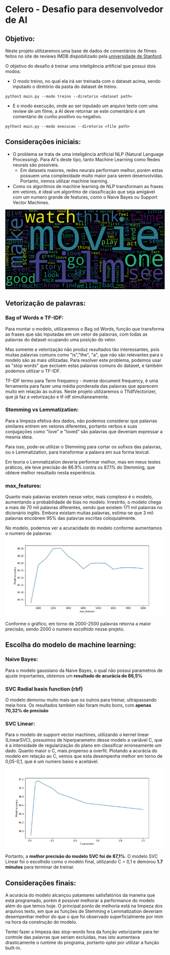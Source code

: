 # Celero - Desafio para desenvolvedor de AI

## Objetivo:
Neste projeto utilizaremos uma base de dados de comentários de filmes feitos no site de reviews IMDB dispobilizado pela [universidade de Stanford](https://ai.stanford.edu/~amaas/data/sentiment/).

O objetivo do desafio é treinar uma inteligência artificial que possui dois modos: 
* O modo treino, no qual ela irá ser treinada com o dataset acima, sendo inputado o diretório da pasta do dataset de treino.
```
python3 main.py --modo treino --diretorio <dataset path>
```
* E o modo execução, onde ao ser inputado um arquivo texto com uma review de um filme, a AI deve retornar se este comentário é um comentário de cunho positivo ou negativo.
```
python3 main.py --modo execucao --diretorio <file path>
```
## Considerações iniciais:
* O problema se trata de uma inteligência artificial NLP (Natural Language Processing). Para AI's deste tipo, tanto Machine Learning como Redes neurais são possíveis.
  * Em datasets maiores, redes neurais performam melhor, porém estas possuem uma complexidade muito maior para serem desenvolvidas. Portanto, iremos utilizar machine learning.
* Como os algoritmos de machine learning de NLP transformam as frases em vetores, é ideal um algoritmo de classificação que seja amigável com um numero grande de features, como o Naive Bayes ou Support Vector Machines.

![](https://raw.githubusercontent.com/leoprasel/Celero/main/plots/wordcloud.png)

## Vetorização de palavras:
### Bag of Words e TF-IDF:
Para montar o modelo, utilizaremos o Bag od Words, função que transforma as frases que são inputadas em um vetor de palavras, com todas as palavras do dataset ocupando uma posição do vetor.

Mas somente a vetorização não produz resultados tão interessantes, pois muitas palavras comuns como "is","the", "a", que não são relevantes para o modelo são as mais utilizadas. Para resolver este problema, podemos usar as "stop words" que excluem estas palavras comuns do dataset, e também podemos utilizar o TF-IDF.

TF-IDF termo para Term frequency - inverse document frequency, é uma ferramenta para fazer uma média ponderada das palavras que aparecem muito em relação às outras. Neste projeto utilizaremos o TfidfVectorizer, que já faz a vetorização e tf-idf simultaneamente.

### Stemming vs Lemmatization:
Para a limpeza efetiva dos dados, não podemos considerar que palavras similares entrem em vetores diferentes, portanto verbos e suas conjugações como "love" e "loved" são palavras que deveriam expressar a mesma ideia.

Para isso, pode-se utilizar o Stemming para cortar os sufixos das palavras, ou o Lemmatization, para transformar a palavra em sua forma lexical.

Em teoria o Lemmatization deveria performar melhor, mas em meus testes práticos, ele teve precisão de 86.9% contra os 87.1% do Stemming, que obteve melhor resultado nesta experiência.
### max_features:
Quanto mais palavras existem nesse vetor, mais complexo é o modelo, aumentando a probabilidade de bias no modelo. Irrestrito, o modelo chega a mais de 70 mil palavras diferentes, sendo que existem 171 mil palavras no dicionário inglês. Embora existam muitas palavras, estima-se que 3 mil palavras encobrem 95% das palavras escritas coloquialmente.

No modelo, podemos ver a acuracidade do modelo conforme aumentamos o numero de palavras:
![](https://raw.githubusercontent.com/leoprasel/Celero/main/plots/features_tfidf.jpg)

Conforme o gráfico, em torno de 2000-2500 palavras retorna a maior precisão, sendo 2000 o numero escolhido nesse projeto.
## Escolha do modelo de machine learning:
### Naive Bayes:
Para o modelo gaussiano da Naive Bayes, o qual não possui parametros de ajuste importantes, obtemos um **resultado de acurácia de 86,5%**

### SVC Radial basis function (rbf)
O modelo demorou muito mais que os outros para treinar, ultrapassando meia hora. Os resultados também não foram muito bons, com **apenas 70,32% de precisão**
### SVC Linear:
Para o modelo de support vector machines, utilizando o kernel linear (LinearSVC), possuimos de hiperparametro desse modelo a variável C, que é a intensidade de regularização do plano em classificar erroneamente um dado. Quanto maior o C, mais propenso a overfit.
Plotando a acurácia do modelo em relação ao C, vemos que esta desempenha melhor em torno de 0,05-0,1, que é um numero baixo e aceitável.

![](https://raw.githubusercontent.com/leoprasel/Celero/main/plots/c_param_linear_svc.jpg)

Portanto, a **melhor precisão do modelo SVC foi de 87,1%**. O modelo SVC Linear foi o escolhido como o modelo final, utilizando C = 0,1 e demorou **1.7 minutos** para terminar de treinar.

## Considerações finais:
A acurácia do modelo alcançou patamares satisfatórios da maneira que está programado, porém é possivel melhorar a performance do modelo além do que temos hoje. O principal ponto de melhoria está na limpeza dos arquivos texto, em que as funções de Stemming e Lemmatization deveriam desempenhar melhor do que o que foi observado superficialmente por mim na hora da construção do modelo. 

Tentei fazer a limpeza das stop-words fora da função vetorizante para ter controle das palavras que seriam excluidas, mas isto aumentava drasticamente o runtime do programa, portanto optei por utilizar a função built-in.
